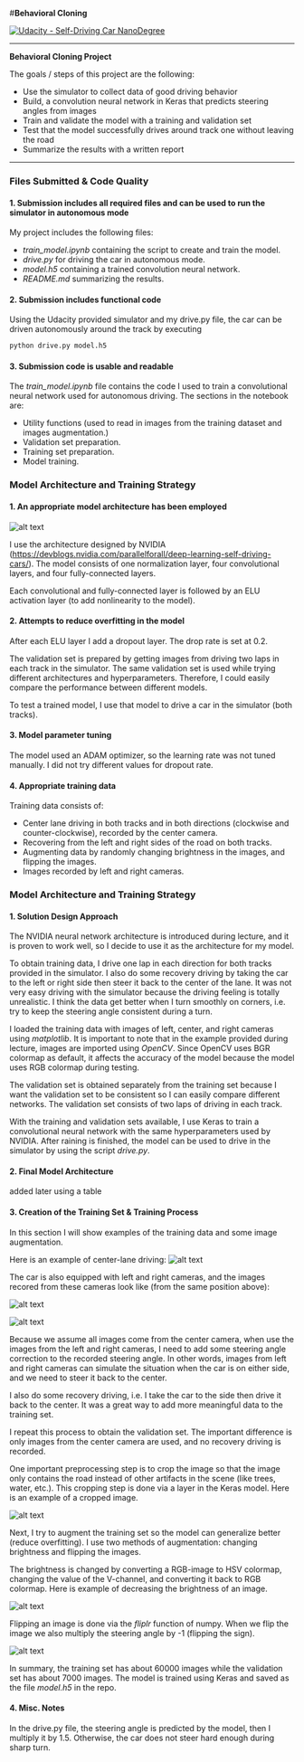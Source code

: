 #**Behavioral Cloning**

[![Udacity - Self-Driving Car NanoDegree](https://s3.amazonaws.com/udacity-sdc/github/shield-carnd.svg)](http://www.udacity.com/drive)

---

**Behavioral Cloning Project**

The goals / steps of this project are the following:
* Use the simulator to collect data of good driving behavior
* Build, a convolution neural network in Keras that predicts steering angles from images
* Train and validate the model with a training and validation set
* Test that the model successfully drives around track one without leaving the road
* Summarize the results with a written report


[//]: # (Image References)

[architecture]: ./figs/cnn-architecture.png "CNN Architecture"
[center_example]: ./figs/center_example.jpg "Center example"
[left_example]: ./figs/left_example.jpg "Left example"
[right_example]: ./figs/right_example.jpg "Right Image"
[cropped]: ./figs/cropped.png "Cropped Image"
[brightness]: ./figs/brightness.png "Changing brightness"
[flipped]: ./figs/flipped.png "Flipped"


---
### Files Submitted & Code Quality

#### 1. Submission includes all required files and can be used to run the simulator in autonomous mode

My project includes the following files:
* *train_model.ipynb* containing the script to create and train the model.
* *drive.py* for driving the car in autonomous mode.
* *model.h5* containing a trained convolution neural network.
* *README.md* summarizing the results.

#### 2. Submission includes functional code
Using the Udacity provided simulator and my drive.py file, the car can be driven autonomously around the track by executing
```sh
python drive.py model.h5
```

#### 3. Submission code is usable and readable

The *train_model.ipynb* file contains the code I used to train a convolutional
neural network used for autonomous driving. The sections in the notebook are:
- Utility functions (used to read in images from the training dataset and images
augmentation.)
- Validation set preparation.
- Training set preparation.
- Model training.

### Model Architecture and Training Strategy

#### 1. An appropriate model architecture has been employed

![alt text][architecture]

I use the architecture designed by NVIDIA (https://devblogs.nvidia.com/parallelforall/deep-learning-self-driving-cars/).
The model consists of one normalization layer, four convolutional layers, and
four fully-connected layers.

Each convolutional and fully-connected layer is followed by an ELU activation layer
(to add nonlinearity to the model).


#### 2. Attempts to reduce overfitting in the model

After each ELU layer I add a dropout layer. The drop rate is set at 0.2.

The validation set is prepared by getting images from driving two laps in each track in the simulator.
The same validation set is used while trying different architectures and hyperparameters.
Therefore, I could easily compare the performance between different models.

To test a trained model, I use that model to drive a car in the simulator (both tracks).


#### 3. Model parameter tuning

The model used an ADAM optimizer, so the learning rate was not tuned manually.
I did not try different values for dropout rate.

#### 4. Appropriate training data

Training data consists of:
- Center lane driving in both tracks and in both directions (clockwise and counter-clockwise), recorded by the center camera.
- Recovering from the left and right sides of the road on both tracks.
- Augmenting data by randomly changing brightness in the images, and flipping the images.
- Images recorded by left and right cameras.


### Model Architecture and Training Strategy

#### 1. Solution Design Approach

The NVIDIA neural network architecture is introduced during lecture, and it is proven to work well, so I decide to use it as the architecture for my model.

To obtain training data, I drive one lap in each direction for both tracks provided in the simulator. I also do some recovery driving by taking the car to the left or right side then steer it back to the center of the lane.
It was not very easy driving with the simulator because the driving feeling is totally unrealistic. I think the data get better when I turn smoothly on corners, i.e. try to keep the steering angle consistent during a turn.

I loaded the training data with images of left, center, and right cameras using *matplotlib*. It is important to note that in the example provided during lecture, images are imported using *OpenCV*. Since OpenCV uses BGR colormap as default, it affects the accuracy of the model because the model uses RGB colormap during testing.

The validation set is obtained separately from the training set because I want the validation set to be consistent so I can easily compare different networks. The validation set consists of two laps of driving in each track.

With the training and validation sets available, I use Keras to train a convolutional neural network with the same hyperparameters used by NVIDIA. After raining is finished, the model can be used to drive in the simulator by using the script *drive.py*.


#### 2. Final Model Architecture

added later using a table

#### 3. Creation of the Training Set & Training Process

In this section I will show examples of the training data and some image augmentation.

Here is an example of center-lane driving:
![alt text][center_example]

The car is also equipped with left and right cameras, and the images recored from these cameras look like (from the same position above):

![alt text][left_example]

![alt text][right_example]

Because we assume all images come from the center camera, when use the images from the left and right cameras, I need to add some steering angle correction to the recorded steering angle. In other words, images from left and right cameras can simulate the situation when the car is on either side, and we need to steer it back to the center.

I also do some recovery driving, i.e. I take the car to the side then drive it back to the center. It was a great way to add more meaningful data to the training set.

I repeat this process to obtain the validation set. The important difference is only images from the center camera are used, and no recovery driving is recorded.

One important preprocessing step is to crop the image so that the image only contains the road instead of other artifacts in the scene (like trees, water, etc.). This cropping step is done via a layer in the Keras model. Here is an example of a cropped image.

![alt text][cropped]

Next, I try to augment the training set so the model can generalize better (reduce overfitting). I use two methods of augmentation: changing brightness and flipping the images.

The brightness is changed by converting a RGB-image to HSV colormap, changing the value of the V-channel, and converting it back to RGB colormap. Here is example of decreasing the brightness of an image.

![alt text][brightness]

Flipping an image is done via the *fliplr* function of numpy. When we flip the image we also multiply the steering angle by -1 (flipping the sign).

![alt text][flipped]

In summary, the training set has about 60000 images while the validation set has about 7000 images. The model is trained using Keras and saved as the file *model.h5* in the repo.

#### 4. Misc. Notes

In the drive.py file, the steering angle is predicted by the model, then I multiply it by 1.5. Otherwise, the car does not steer hard enough during sharp turn. 
